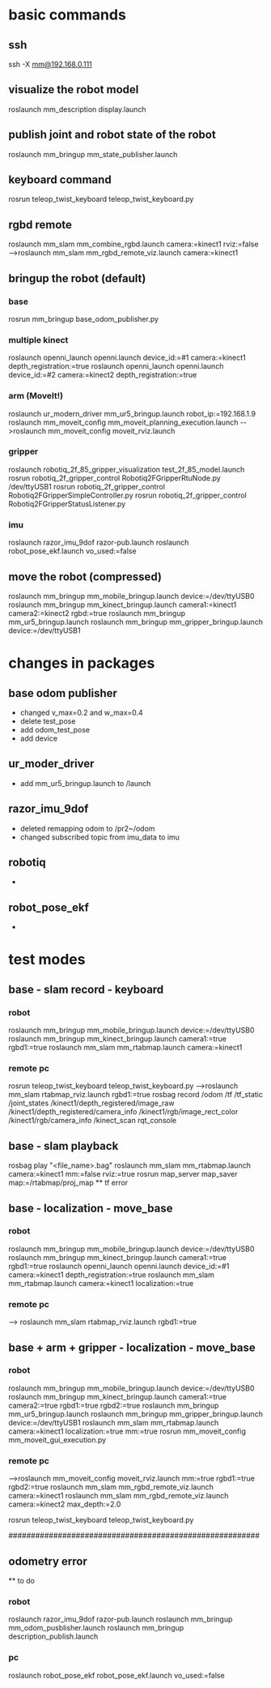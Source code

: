 # basic commands
## ssh
ssh -X mm@192.168.0.111

## visualize the robot model
roslaunch mm_description display.launch

## publish joint and robot state of the robot
roslaunch mm_bringup mm_state_publisher.launch

## keyboard command
rosrun teleop_twist_keyboard teleop_twist_keyboard.py

## rgbd remote
roslaunch mm_slam mm_combine_rgbd.launch camera:=kinect1 rviz:=false
-->roslaunch mm_slam mm_rgbd_remote_viz.launch camera:=kinect1


## bringup the robot (default)
### base
rosrun mm_bringup base_odom_publisher.py
### multiple kinect
roslaunch openni_launch openni.launch device_id:=#1 camera:=kinect1 depth_registration:=true
roslaunch openni_launch openni.launch device_id:=#2 camera:=kinect2 depth_registration:=true
### arm (MoveIt!)
roslaunch ur_modern_driver mm_ur5_bringup.launch robot_ip:=192.168.1.9
roslaunch mm_moveit_config mm_moveit_planning_execution.launch 
-->roslaunch mm_moveit_config moveit_rviz.launch
### gripper
roslaunch robotiq_2f_85_gripper_visualization test_2f_85_model.launch
rosrun robotiq_2f_gripper_control Robotiq2FGripperRtuNode.py /dev/ttyUSB1
rosrun robotiq_2f_gripper_control Robotiq2FGripperSimpleController.py
rosrun robotiq_2f_gripper_control Robotiq2FGripperStatusListener.py
### imu
roslaunch razor_imu_9dof razor-pub.launch
roslaunch robot_pose_ekf.launch vo_used:=false

## move the robot (compressed)
roslaunch mm_bringup mm_mobile_bringup.launch device:=/dev/ttyUSB0
roslaunch mm_bringup mm_kinect_bringup.launch camera1:=kinect1 camera2:=kinect2 rgbd:=true
roslaunch mm_bringup mm_ur5_bringup.launch
roslaunch mm_bringup mm_gripper_bringup.launch device:=/dev/ttyUSB1


# changes in packages
## base odom publisher
- changed v_max=0.2 and w_max=0.4
- delete test_pose
- add odom_test_pose
- add device

## ur_moder_driver
- add mm_ur5_bringup.launch to /launch

## razor_imu_9dof
- deleted remapping odom to /pr2~/odom
- changed subscribed topic from imu_data to imu

## robotiq
- 

## robot_pose_ekf
- 


# test modes

## base - slam record - keyboard
### robot
roslaunch mm_bringup mm_mobile_bringup.launch device:=/dev/ttyUSB0
roslaunch mm_bringup mm_kinect_bringup.launch camera1:=true rgbd1:=true
roslaunch mm_slam mm_rtabmap.launch camera:=kinect1

### remote pc
rosrun teleop_twist_keyboard teleop_twist_keyboard.py
-->roslaunch mm_slam rtabmap_rviz.launch rgbd1:=true
rosbag record /odom /tf /tf_static /joint_states /kinect1/depth_registered/image_raw /kinect1/depth_registered/camera_info /kinect1/rgb/image_rect_color /kinect1/rgb/camera_info /kinect_scan
rqt_console

## base - slam playback
rosbag play "<file_name>.bag"
roslaunch mm_slam mm_rtabmap.launch camera:=kinect1 mm:=false rviz:=true
rosrun map_server map_saver map:=/rtabmap/proj_map
** tf error

## base - localization - move_base
### robot
roslaunch mm_bringup mm_mobile_bringup.launch device:=/dev/ttyUSB0
roslaunch mm_bringup mm_kinect_bringup.launch camera1:=true rgbd1:=true
roslaunch openni_launch openni.launch device_id:=#1 camera:=kinect1 depth_registration:=true
roslaunch mm_slam mm_rtabmap.launch camera:=kinect1 localization:=true

### remote pc
--> roslaunch mm_slam rtabmap_rviz.launch rgbd1:=true

## base + arm + gripper - localization - move_base
### robot
roslaunch mm_bringup mm_mobile_bringup.launch device:=/dev/ttyUSB0
roslaunch mm_bringup mm_kinect_bringup.launch camera1:=true camera2:=true rgbd1:=true rgbd2:=true
roslaunch mm_bringup mm_ur5_bringup.launch
roslaunch mm_bringup mm_gripper_bringup.launch device:=/dev/ttyUSB1
roslaunch mm_slam mm_rtabmap.launch camera:=kinect1 localization:=true mm:=true
rosrun mm_moveit_config mm_moveit_gui_execution.py

### remote pc
-->roslaunch mm_moveit_config moveit_rviz.launch mm:=true rgbd1:=true rgbd2:=true
roslaunch mm_slam mm_rgbd_remote_viz.launch camera:=kinect1
roslaunch mm_slam mm_rgbd_remote_viz.launch camera:=kinect2 max_depth:=2.0

rosrun teleop_twist_keyboard teleop_twist_keyboard.py

########################################################
## odometry error
** to do
### robot
roslaunch razor_imu_9dof razor-pub.launch
roslaunch mm_bringup mm_odom_pusblisher.launch
roslaunch mm_bringup description_publish.launch

### pc
roslaunch robot_pose_ekf robot_pose_ekf.launch vo_used:=false